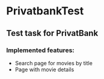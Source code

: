 # PrivatbankTest
## Test task for PrivatBank
### Implemented features:
- Search page for movies by title
- Page with movie details
